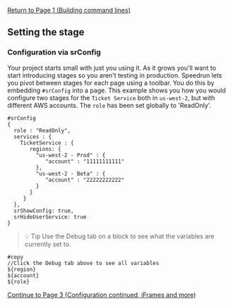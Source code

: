[Return to Page 1 (Building command lines)](a-better-README-1.md)
## Setting the stage

### Configuration via srConfig
Your project starts small with just you using it. As it grows you'll want to start introducing stages so you aren't testing in production.  Speedrun lets you pivot between stages for each page using a toolbar.  You do this by embedding `#srConfig` into a page.
This example shows you how you would configure two stages for the `Ticket Service` both in `us-west-2`, but with different AWS accounts.  The `role` has been set globally to 'ReadOnly'.

```
#srConfig
{
  role : "ReadOnly",
  services : {
    TicketService : {
       regions: {
         "us-west-2 - Prod" : {
            "account" : "11111111111"
         },
         "us-west-2 - Beta" : {
            "account" : "22222222222"
         }
       }
     }
  },
  srShowConfig: true,
  srHideUserService: true
}
```

> 💡 Tip Use the Debug tab on a block to see what the variables are currently set to.

```
#copy
//Click the Debug tab above to see all variables
${region}
${account}
${role}
```

[Continue to Page 3 (Configuration continued, iFrames and more)](a-better-README-3.md) 
